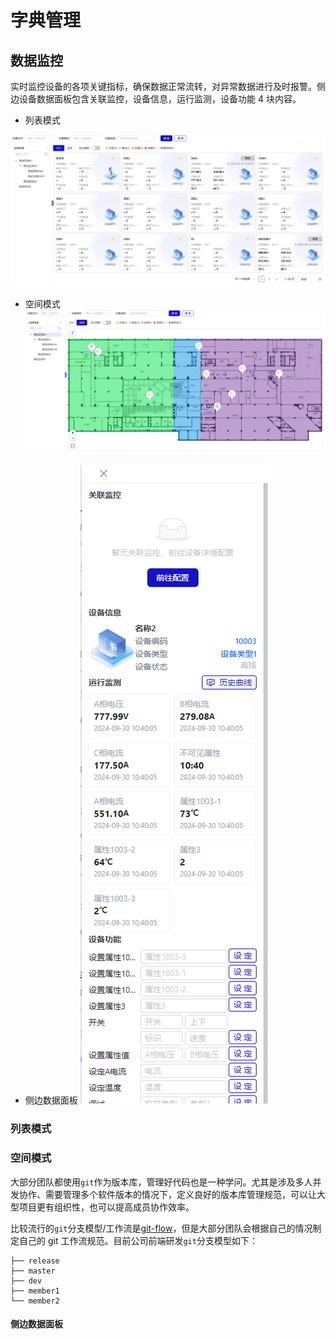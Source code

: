 # 字典管理

## 数据监控

实时监控设备的各项关键指标，确保数据正常流转，对异常数据进行及时报警。侧边设备数据面板包含关联监控，设备信息，运行监测，设备功能 4 块内容。

- 列表模式

![alt text](image.png)

- 空间模式
  ![alt text](image-1.png)

- 侧边数据面板
  ![alt text](image-2.png)

### 列表模式

### 空间模式

大部分团队都使用`git`作为版本库，管理好代码也是一种学问。尤其是涉及多人并发协作、需要管理多个软件版本的情况下，定义良好的版本库管理规范，可以让大型项目更有组织性，也可以提高成员协作效率。

比较流行的`git`分支模型/工作流是[git-flow](https://www.git-tower.com/learn/git/ebook/cn/command-line/advanced-topics/git-flow)，但是大部分团队会根据自己的情况制定自己的 git 工作流规范。目前公司前端研发`git`分支模型如下：

```
├── release
├── master
├── dev
├── member1
└── member2
```

#### 侧边数据面板
